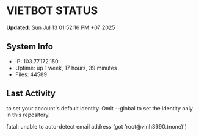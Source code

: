 # VIETBOT STATUS
**Updated**: Sun Jul 13 01:52:16 PM +07 2025

## System Info
- IP: 103.77.172.150
- Uptime: up 1 week, 17 hours, 39 minutes
- Files: 44589

## Last Activity

to set your account's default identity.
Omit --global to set the identity only in this repository.

fatal: unable to auto-detect email address (got 'root@vinh3690.(none)')
